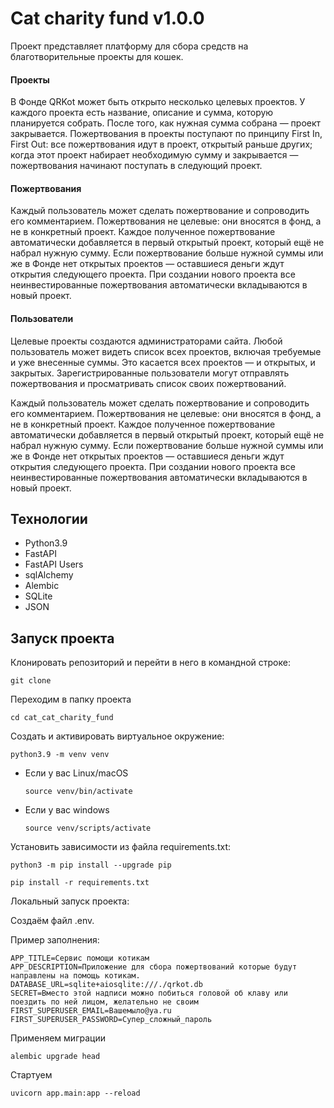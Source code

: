 # Cat charity fund v1.0.0

Проект представляет платформу для сбора средств на благотворительные проекты для кошек.

#### Проекты

В Фонде QRKot может быть открыто несколько целевых проектов. У каждого проекта есть название, описание и сумма, которую планируется собрать. После того, как нужная сумма собрана — проект закрывается.
Пожертвования в проекты поступают по принципу First In, First Out: все пожертвования идут в проект, открытый раньше других; когда этот проект набирает необходимую сумму и закрывается — пожертвования начинают поступать в следующий проект.

#### Пожертвования

Каждый пользователь может сделать пожертвование и сопроводить его комментарием. Пожертвования не целевые: они вносятся в фонд, а не в конкретный проект. Каждое полученное пожертвование автоматически добавляется в первый открытый проект, который ещё не набрал нужную сумму. Если пожертвование больше нужной суммы или же в Фонде нет открытых проектов — оставшиеся деньги ждут открытия следующего проекта. При создании нового проекта все неинвестированные пожертвования автоматически вкладываются в новый проект.

#### Пользователи

Целевые проекты создаются администраторами сайта. 
Любой пользователь может видеть список всех проектов, включая требуемые и уже внесенные суммы. Это касается всех проектов — и открытых, и закрытых.
Зарегистрированные пользователи могут отправлять пожертвования и просматривать список своих пожертвований.

Каждый пользователь может сделать пожертвование и сопроводить его комментарием. Пожертвования не целевые: они вносятся в фонд, а не в конкретный проект. Каждое полученное пожертвование автоматически добавляется в первый открытый проект, который ещё не набрал нужную сумму. Если пожертвование больше нужной суммы или же в Фонде нет открытых проектов — оставшиеся деньги ждут открытия следующего проекта. При создании нового проекта все неинвестированные пожертвования автоматически вкладываются в новый проект.

## Технологии

* Python3.9
* FastAPI
* FastAPI Users
* sqlAlchemy
* Alembic
* SQLite
* JSON

## Запуск проекта

Клонировать репозиторий и перейти в него в командной строке:

```
git clone 
```

Переходим в папку проекта

```
cd cat_cat_charity_fund
```

Cоздать и активировать виртуальное окружение:

```
python3.9 -m venv venv
```

* Если у вас Linux/macOS

    ```
    source venv/bin/activate
    ```

* Если у вас windows

    ```
    source venv/scripts/activate
    ```

Установить зависимости из файла requirements.txt:

```
python3 -m pip install --upgrade pip
```

```
pip install -r requirements.txt
```

Локальный запуск проекта:

Создаём файл .env.

Пример заполнения:
```
APP_TITLE=Сервис помощи котикам
APP_DESCRIPTION=Приложение для сбора пожертвований которые будут направлены на помощь котикам.
DATABASE_URL=sqlite+aiosqlite:///./qrkot.db
SECRET=Вместо этой надписи можно побиться головой об клаву или поездить по ней лицом, желательно не своим
FIRST_SUPERUSER_EMAIL=Вашемыло@ya.ru
FIRST_SUPERUSER_PASSWORD=Супер_сложный_пароль

```

Применяем миграции

```
alembic upgrade head
```

Стартуем

```
uvicorn app.main:app --reload
```

